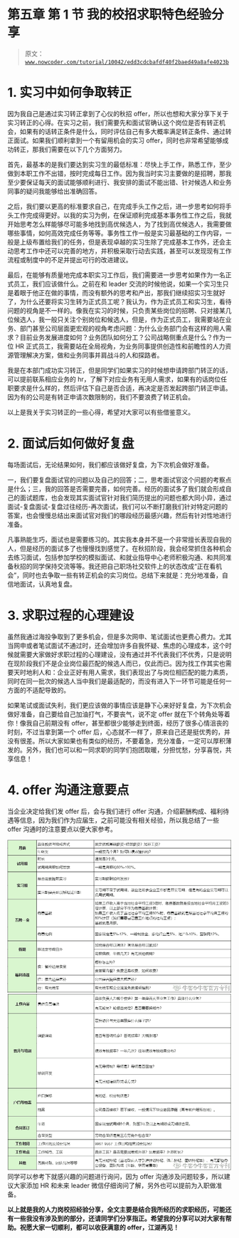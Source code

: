 # 第五章 第 1 节 我的校招求职特色经验分享

> 原文：[`www.nowcoder.com/tutorial/10042/edd3cdcbafdf40f2baed49a8afe4023b`](https://www.nowcoder.com/tutorial/10042/edd3cdcbafdf40f2baed49a8afe4023b)

# 1\. 实习中如何争取转正

因为我自己是通过实习转正拿到了心仪的秋招 offer，所以也想和大家分享下关于实习转正的心得。在实习之前，我们需要先和面试官确认这个岗位是否有转正机会，如果有的话转正条件是什么，同时评估自己有多大概率满足转正条件、通过转正面试。如果我们顺利拿到一个有留用机会的实习 offer，同时也非常希望能够成功转正，那我们需要在以下几个方面努力。

首先，最基本的是我们要达到实习生的最低标准：尽快上手工作，熟悉工作，至少做到本职工作不出错，按时完成每日工作。因为我当时实习主要做的是招聘，那我至少要保证每天的面试能够顺利进行、我安排的面试不能出错、针对候选人和业务同事的疑问我能够给出准确回答。

之后，我们要以更高的标准要求自己，在完成手头工作之后，进一步思考如何将手头工作完成得更好。以我的实习为例，在保证顺利完成基本事务性工作之后，我就开始思考怎么样能够尽可能多地找到高优候选人，为了找到高优候选人，我需要做哪些事情，如何高效完成任务等等。事务性工作一般是实习最基础的工作内容，一般是上级布置给我们的任务，但是表现卓越的实习生除了完成基本工作外，还会主动思考工作中还可以完善的地方，并积极采取行动去实践，甚至可以发现现有工作流程或制度中的不足并提出可行的改进建议。

最后，在能够有质量地完成本职实习工作后，我们需要进一步思考如果作为一名正式员工，我们应该做什么。之前在和 leader 交流的时候他说，如果一个实习生只是着眼于他正在做的事情，而没有额外的思考和产出，那我们继续招实习生就好了，为什么还要将实习生转为正式员工呢？我认为，作为正式员工和实习生，看待问题的视角是不一样的。像我在实习的时候，只负责某些岗位的招聘、只对接某几位候选人，我一般只关注个别岗位和候选人，但是，作为正式员工，我需要站在业务、部门甚至公司层面更宏观的视角考虑问题：为什么业务部门会有这样的用人需求？目前业务发展进度如何？业务团队如何分工？公司战略侧重点是什么？作为一位 HR 正式员工，我需要站在全局视角，为业务同事提供创造性和前瞻性的人力资源管理解决方案，做和业务同事并肩战斗的人和探路者。

我是在本部门成功实习转正，但是同学们如果实习的时候想申请跨部门转正的话，可以提前联系相应业务的 hr，了解下对应业务有无用人需求，如果有的话岗位任职要求是什么样的，然后评估下自己是否合适，再决定是否发起跨部门转正申请。因为有的公司是有转正申请次数限制的，我们不要浪费了转正机会。

以上是我关于实习转正的一些心得，希望对大家可以有些借鉴意义。

# 2\. 面试后如何做好复盘

每场面试后，无论结果如何，我们都应该做好复盘，为下次机会做好准备。

一，我们要复盘面试官的问题以及自己的回答；二，思考面试官这个问题的考察点是什么；三，我的回答是否需要完善，如何完善。经历的面试多了我们就会形成自己的面试题库，也会发现其实面试官针对我们简历提出的问题也都大同小异，通过面试-复盘面试-复盘过往经历-再次面试，我们可以不断打磨我们针对特定问题的答案，也会慢慢总结出来面试官对我们的哪段经历最感兴趣，然后有针对性地进行准备。

凡事熟能生巧，面试也是需要练习的。其实我本身并不是一个非常擅长表现自我的人，但是经历的面试多了也慢慢找到感觉了。在秋招阶段，我会经常抓住各种机会去练习面试，包括参加学校的模拟面试、和就业指导中心老师积极沟通、和共同准备秋招的同学保持交流等等。我还把自己职场社交软件上的状态改成“正在看机会”，同时也去争取一些有转正机会的实习岗位。总结下来就是：充分地准备，自信地面试，认真地复盘。

# 3\. 求职过程的心理建设

虽然我通过海投争取到了更多机会，但是多次网申、笔试面试也更费心费力。尤其当网申或者笔试面试不通过时，还会增加许多自我怀疑、焦虑的心理成本，这个时候就需要大家做好求职过程的心理建设，没有通过并不代表我们不优秀，只是说明在现阶段我们不是企业岗位最匹配的候选人而已，仅此而已。因为找工作其实也需要天时地利人和：企业正好有用人需求，我们表现出了与岗位相匹配的能力素质，同时在同一批次的候选人当中我们是最适配的，而没有进入下一环节可能是任何一方面的不适配导致的。

如果笔试或面试失利，我们更应该做的事情应该是静下心来好好复盘，为下次机会做好准备，自己要给自己加油打气，不要丧气，说不定 offer 就在下个转角处等着你！像我自己前期没有 offer，甚至都很少能够走到终面，经历了很多心情沮丧的时刻，不过当拿到第一个 offer 后，心态就不一样了，原来自己还是挺优秀的，并没有很差。所以大家如果也有类似的经历，不要着急，充分准备，一定可以厚积薄发的。另外，我们也可以和一同求职的同学们抱团取暖，分担忧愁，分享喜悦，共享信息！

# 4\. offer 沟通注意要点

当企业决定给我们发 offer 后，会与我们进行 offer 沟通，介绍薪酬构成、福利待遇等信息，因为我们作为应届生，之前可能没有相关经验，所以我总结了一些 offer 沟通时的注意要点以便大家参考。

![](img/f1d5b1adbbac8ecd03c9d335e1e0cb2d.png)
![](img/a298b48c274b6e8b8a89d78d447ddfb4.png)
同学可以参考下就感兴趣的问题进行询问，因为 offer 沟通涉及问题较多，所以建议大家添加 HR 和未来 leader 微信仔细询问了解，另外也可以提前为入职做准备。

**以上就是我的人力岗校招经验分享，全文主要是结合我所经历的求职经历，可能还有一些我没有涉及到的部分，还请同学们分享指正。希望我的分享可以对大家有帮助。祝愿大家一切顺利，都可以收获满意的 offer，江湖再见！**